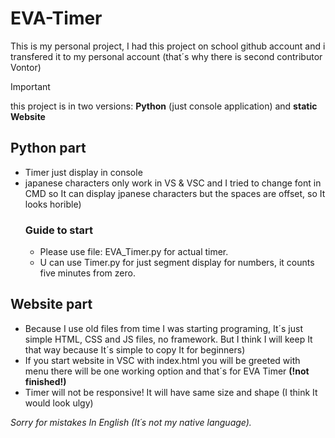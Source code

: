 # EVA-Timer
This is my personal project, I had this project on school github account and i transfered it to my personal account (that´s why there is second contributor Vontor)

> [!IMPORTANT]
> this project is in two versions: **Python** (just console application) and **static Website**

## Python part
- Timer just display in console
- japanese characters only work in VS & VSC and I tried to change font in CMD so It can display jpanese characters but the spaces are offset, so It looks horible)
  ### Guide to start
  - Please use file: EVA_Timer.py for actual timer.
  - U can use Timer.py for just segment display for numbers, it counts five minutes from zero.
## Website part
- Because I use old files from time I was starting programing, It´s just simple HTML, CSS and JS files, no framework. But I think I will keep It that way because It´s simple to copy It for beginners)
- If you start website in VSC with index.html you will be greeted with menu there will be one working option and that´s for EVA Timer **(!not finished!)**
- Timer will not be responsive! It will have same size and shape (I think It would look ulgy)



_Sorry for mistakes In English (It´s not my native language)._
